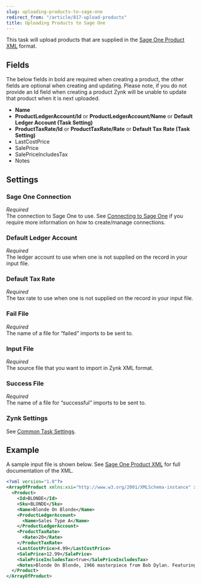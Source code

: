 ```yaml
---
slug: uploading-products-to-sage-one
redirect_from: "/article/817-upload-products"
title: Uploading Products to Sage One
---
```

This task will upload products that are supplied in the [Sage One Product XML](sage-one-product-xml) format.

## Fields
The below fields in bold are required when creating a product, the other fields are optional when creating and updating. Please note, if you do not provide an Id field when creating a product Zynk will be unable to update that product when it is next uploaded.

* __Name__
* __ProductLedgerAccount/Id__ or __ProductLedgerAccount/Name__ or __Default Ledger Account (Task Setting)__
* __ProductTaxRate/Id__ or __ProductTaxRate/Rate__ or __Default Tax Rate (Task Setting)__
* LastCostPrice
* SalePrice
* SalePriceIncludesTax
* Notes

## Settings
### Sage One Connection
_Required_  
The connection to Sage One to use. See [Connecting to Sage One](connecting-to-sage-one) if you require more information on how to create/manage connections.

### Default Ledger Account
_Required_  
The ledger account to use when one is not supplied on the record in your input file.

### Default Tax Rate
_Required_  
The tax rate to use when one is not supplied on the record in your input file.

### Fail File
_Required_  
The name of a file for “failed” imports to be sent to.

### Input File
_Required_  
The source file that you want to import in Zynk XML format.

### Success File
_Required_  
The name of a file for “successful” imports to be sent to. 

### Zynk Settings
See [Common Task Settings](common-task-settings).

## Example
A sample input file is shown below. See [Sage One Product XML](sage-one-product-xml) for full documentation of the XML.
```xml
<?xml version="1.0"?>
<ArrayOfProduct xmlns:xsi="http://www.w3.org/2001/XMLSchema-instance" xmlns:xsd="http://www.w3.org/2001/XMLSchema">
  <Product>
    <Id>BLONDE</Id>
    <Sku>BLONDE</Sku>
    <Name>Blonde On Blonde</Name>
    <ProductLedgerAccount>
      <Name>Sales Type A</Name>
    </ProductLedgerAccount>
    <ProductTaxRate>
      <Rate>20</Rate>
    </ProductTaxRate>
    <LastCostPrice>4.99</LastCostPrice>
    <SalePrice>12.99</SalePrice>
    <SalePriceIncludesTax>true</SalePriceIncludesTax>
    <Notes>Blonde On Blonde, 1966 masterpiece from Bob Dylan. Featuring Just Like A Woman, Visions Of Johanna and I Want You.</Notes>
  </Product>
</ArrayOfProduct>
```